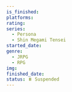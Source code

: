 ```yaml
---
is_finished:
platforms:
rating:
series:
  - Persona
  - Shin Megami Tensei
started_date:
genre:
  - JRPG
  - RPG
img:
finished_date:
status: ⏸️ Suspended
---
```

